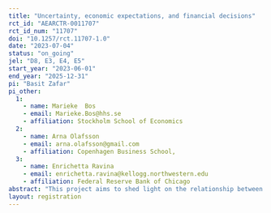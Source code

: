 ```yaml
---
title: "Uncertainty, economic expectations, and financial decisions"
rct_id: "AEARCTR-0011707"
rct_id_num: "11707"
doi: "10.1257/rct.11707-1.0"
date: "2023-07-04"
status: "on_going"
jel: "D8, E3, E4, E5"
start_year: "2023-06-01"
end_year: "2025-12-31"
pi: "Basit Zafar"
pi_other:
  1:
    - name: Marieke  Bos
    - email: Marieke.Bos@hhs.se
    - affiliation: Stockholm School of Economics
  2:
    - name: Arna Olafsson
    - email: arna.olafsson@gmail.com
    - affiliation: Copenhagen Business School,
  3:
    - name: Enrichetta Ravina
    - email: enrichetta.ravina@kellogg.northwestern.edu
    - affiliation: Federal Reserve Bank of Chicago
abstract: "This project aims to shed light on the relationship between households’ expectations, their understanding of the relationship between inflation and other economic variables, and their high-frequency data on financial and labor market decisions. Specifically, in the first wave we survey clients of an Icelandic Bank and link these data to high-frequency data on their financial decisions. In the survey, at the baseline, we elicit respondents’ expectations regarding inflation, income, spending, consumption, choice of mortgage type, etc., as well as how they perceive the link between inflation and other various economic variables. A randomized subset of respondents is then informed either about (1) the past and current rate of inflation; (2) the past and current rate of inflation, and the real income effects of inflation (for example, erosion of income as well as debt in the case of high inflation; implications for inflation-indexed versus non-indexed mortgages); (3) the past and current rate of inflation, and the intertemporal substitution channel in the presence of inflation; (4) the past and current rate of inflation, and both the real income effect of inflation and the intertemporal substitution effect. At the endline, respondents are re-asked about their expectations and intended plans. We then also propose to investigate the impact on actual subsequent financial decisions, using the bank data. In the second wave, to be fielded a few months later, we will ask respondents again about their intermittent spending, financial decisions, and labor market outcomes, re-test their understanding of the mechanisms linking inflation and other macro and micro-economic variables, and study the degree and the persistence of learning about them. "
layout: registration
---
```


